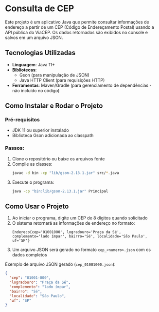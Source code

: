# Consulta de CEP

Este projeto é um aplicativo Java que permite consultar informações de endereço a partir de um CEP (Código de Endereçamento Postal) usando a API pública do ViaCEP. Os dados retornados são exibidos no console e salvos em um arquivo JSON.

## Tecnologias Utilizadas

- **Linguagem**: Java 11+
- **Bibliotecas**:
    - Gson (para manipulação de JSON)
    - Java HTTP Client (para requisições HTTP)
- **Ferramentas**: Maven/Gradle (para gerenciamento de dependências - não incluído no código)

## Como Instalar e Rodar o Projeto

### Pré-requisitos
- JDK 11 ou superior instalado
- Biblioteca Gson adicionada ao classpath

### Passos:
1. Clone o repositório ou baixe os arquivos fonte
2. Compile as classes:
   ```bash
   javac -d bin -cp "lib/gson-2.13.1.jar" src/*.java
   ```
3. Execute o programa:
   ```bash
   java -cp "bin:lib/gson-2.13.1.jar" Principal
   ```

## Como Usar o Projeto

1. Ao iniciar o programa, digite um CEP de 8 dígitos quando solicitado
2. O sistema retornará as informações de endereço no formato:
   ```
   Endereco{cep='01001000', logradouro='Praça da Sé', complemento='lado ímpar', bairro='Sé', localidade='São Paulo', uf='SP'}
   ```
3. Um arquivo JSON será gerado no formato `cep_<numero>.json` com os dados completos

Exemplo de arquivo JSON gerado (`cep_01001000.json`):
```json
{
  "cep": "01001-000",
  "logradouro": "Praça da Sé",
  "complemento": "lado ímpar",
  "bairro": "Sé",
  "localidade": "São Paulo",
  "uf": "SP"
}
```